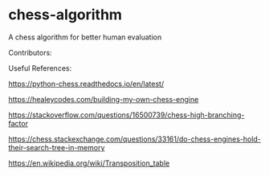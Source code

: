 # chess-algorithm

A chess algorithm for better human evaluation

Contributors:

Useful References:

https://python-chess.readthedocs.io/en/latest/

https://healeycodes.com/building-my-own-chess-engine

https://stackoverflow.com/questions/16500739/chess-high-branching-factor

https://chess.stackexchange.com/questions/33161/do-chess-engines-hold-their-search-tree-in-memory

https://en.wikipedia.org/wiki/Transposition_table

